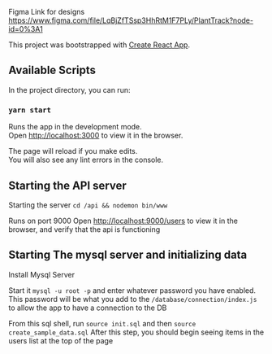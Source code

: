 Figma Link for designs https://www.figma.com/file/LqBjZfTSsp3HhRtM1F7PLy/PlantTrack?node-id=0%3A1


This project was bootstrapped with [Create React App](https://github.com/facebook/create-react-app).

## Available Scripts

In the project directory, you can run:

### `yarn start`

Runs the app in the development mode.<br />
Open [http://localhost:3000](http://localhost:3000) to view it in the browser.

The page will reload if you make edits.<br />
You will also see any lint errors in the console.

## Starting the API server

Starting the server
`cd /api && nodemon bin/www`

Runs on port 9000
Open [http://localhost:9000/users](http://localhost:9000/users) to view it in the browser, and verify that the api is functioning

## Starting The mysql server and initializing data

Install Mysql Server

Start it
`mysql -u root -p`
and enter whatever password you have enabled. This password will be what you add to the `/database/connection/index.js` to allow the app to have a connection to the DB

From this sql shell, run
`source init.sql` and then `source create_sample_data.sql`
After this step, you should begin seeing items in the users list at the top of the page
